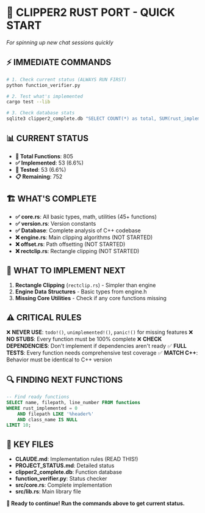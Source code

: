 # 🚀 CLIPPER2 RUST PORT - QUICK START

*For spinning up new chat sessions quickly*

## ⚡ IMMEDIATE COMMANDS

```bash
# 1. Check current status (ALWAYS RUN FIRST)
python function_verifier.py

# 2. Test what's implemented
cargo test --lib

# 3. Check database stats
sqlite3 clipper2_complete.db "SELECT COUNT(*) as total, SUM(rust_implemented) as done FROM functions;"
```

## 📊 CURRENT STATUS

- **📁 Total Functions**: 805
- **✅ Implemented**: 53 (6.6%)
- **🧪 Tested**: 53 (6.6%)
- **📋 Remaining**: 752

## 🏗️ WHAT'S COMPLETE

- **✅ core.rs**: All basic types, math, utilities (45+ functions)
- **✅ version.rs**: Version constants
- **✅ Database**: Complete analysis of C++ codebase
- **❌ engine.rs**: Main clipping algorithms (NOT STARTED)
- **❌ offset.rs**: Path offsetting (NOT STARTED)
- **❌ rectclip.rs**: Rectangle clipping (NOT STARTED)

## 🎯 WHAT TO IMPLEMENT NEXT

1. **Rectangle Clipping** (`rectclip.rs`) - Simpler than engine
2. **Engine Data Structures** - Basic types from engine.h
3. **Missing Core Utilities** - Check if any core functions missing

## ⚠️ CRITICAL RULES

❌ **NEVER USE**: `todo!()`, `unimplemented!()`, `panic!()` for missing features
❌ **NO STUBS**: Every function must be 100% complete
❌ **CHECK DEPENDENCIES**: Don't implement if dependencies aren't ready
✅ **FULL TESTS**: Every function needs comprehensive test coverage
✅ **MATCH C++**: Behavior must be identical to C++ version

## 🔍 FINDING NEXT FUNCTIONS

```sql
-- Find ready functions
SELECT name, filepath, line_number FROM functions 
WHERE rust_implemented = 0 
    AND filepath LIKE '%header%'
    AND class_name IS NULL 
LIMIT 10;
```

## 📁 KEY FILES

- **CLAUDE.md**: Implementation rules (READ THIS!)
- **PROJECT_STATUS.md**: Detailed status
- **clipper2_complete.db**: Function database
- **function_verifier.py**: Status checker
- **src/core.rs**: Complete implementation
- **src/lib.rs**: Main library file

**🎯 Ready to continue! Run the commands above to get current status.**